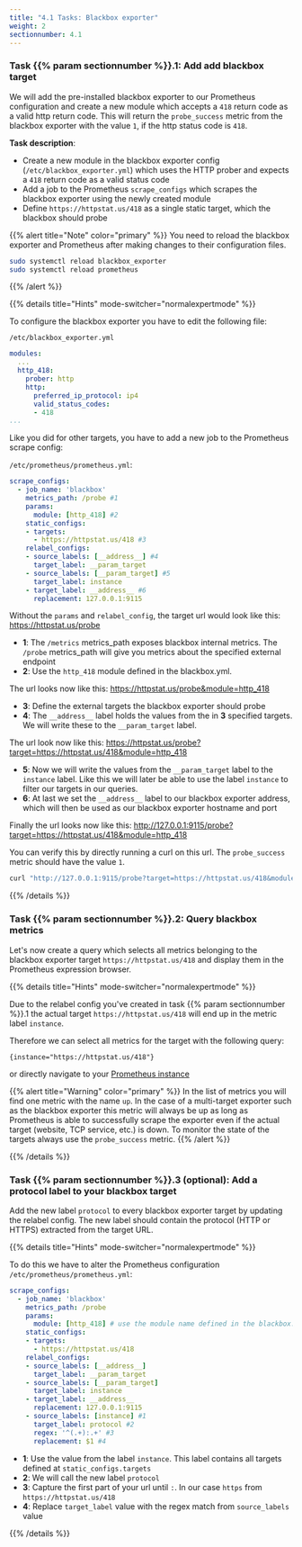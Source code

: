 ```yaml
---
title: "4.1 Tasks: Blackbox exporter"
weight: 2
sectionnumber: 4.1
---
```


### Task {{% param sectionnumber %}}.1: Add add blackbox target

We will add the pre-installed blackbox exporter to our Prometheus configuration and create a new module which accepts a `418` return code as a valid http return code. This will return the `probe_success` metric from the blackbox exporter with the value `1`, if the http status code is `418`.

**Task description**:

* Create a new module in the blackbox exporter config (`/etc/blackbox_exporter.yml`) which uses the HTTP prober and expects a `418` return code as a valid status code
* Add a job to the Prometheus `scrape_configs` which scrapes the blackbox exporter using the newly created module
* Define `https://httpstat.us/418` as a single static target, which the blackbox should probe

{{% alert title="Note" color="primary" %}}
You need to reload the blackbox exporter and Prometheus after making changes to their configuration files.

```bash
sudo systemctl reload blackbox_exporter
sudo systemctl reload prometheus
```

{{% /alert %}}

{{% details title="Hints" mode-switcher="normalexpertmode" %}}

To configure the blackbox exporter you have to edit the following file:

`/etc/blackbox_exporter.yml`

```yaml
modules:
  ...
  http_418:
    prober: http
    http:
      preferred_ip_protocol: ip4
      valid_status_codes:
      - 418
...
```

Like you did for other targets, you have to add a new job to the Prometheus scrape config:

`/etc/prometheus/prometheus.yml`:

```yaml
scrape_configs:
  - job_name: 'blackbox'
    metrics_path: /probe #1
    params:
      module: [http_418] #2
    static_configs:
    - targets:
      - https://httpstat.us/418 #3
    relabel_configs:
    - source_labels: [__address__] #4
      target_label: __param_target
    - source_labels: [__param_target] #5
      target_label: instance
    - target_label: __address__ #6
      replacement: 127.0.0.1:9115
```

Without the `params` and `relabel_config`, the target url would look like this: https://httpstat.us/probe

* __1__: The `/metrics` metrics_path exposes blackbox internal metrics. The `/probe` metrics_path will give you metrics about the specified external endpoint
* __2__: Use the `http_418` module defined in the blackbox.yml.

The url looks now like this: https://httpstat.us/probe&module=http_418

* __3__: Define the external targets the blackbox exporter should probe
* __4__: The `__address__` label holds the values from the in __3__ specified targets. We will write these to the `__param_target` label.

The url look now like this: https://httpstat.us/probe?target=https://httpstat.us/418&module=http_418

* __5__: Now we will write the values from the `__param_target` label to the `instance` label. Like this we will later be able to use the label `instance` to filter our targets in our queries.
* __6__: At last we set the `__address__` label to our blackbox exporter address, which will then be used as our blackbox exporter hostname and port

Finally the url looks now like this: http://127.0.0.1:9115/probe?target=https://httpstat.us/418&module=http_418

You can verify this by directly running a curl on this url. The `probe_success` metric should have the value `1`.

```bash
curl "http://127.0.0.1:9115/probe?target=https://httpstat.us/418&module=http_418"
```

{{% /details %}}

### Task {{% param sectionnumber %}}.2: Query blackbox metrics

Let's now create a query which selects all metrics belonging to the blackbox exporter target `https://httpstat.us/418` and display them in the Prometheus expression browser.

{{% details title="Hints" mode-switcher="normalexpertmode" %}}

Due to the relabel config you've created in task {{% param sectionnumber %}}.1 the actual target `https://httpstat.us/418` will end up in the metric label `instance`.

Therefore we can select all metrics for the target with the following query:

```promql
{instance="https://httpstat.us/418"}
```

or directly navigate to your [Prometheus instance](http://LOCALHOST:9090/graph?g0.range_input=1h&g0.expr=%7Binstance%3D%22https%3A%2F%2Fhttpstat.us%2F418%22%7D&g0.tab=1)


{{% alert title="Warning" color="primary" %}}
In the list of metrics you will find one metric with the name `up`. In the case of a multi-target exporter such as the blackbox exporter this metric will always be up as long as Prometheus is able to successfully scrape the exporter even if the actual target (website, TCP service, etc.) is down. To monitor the state of the targets always use the `probe_success` metric.
{{% /alert %}}

{{% /details %}}

### Task {{% param sectionnumber %}}.3 (optional): Add a protocol label to your blackbox target

Add the new label `protocol` to every blackbox exporter target by updating the relabel config. The new label should contain the protocol (HTTP or HTTPS) extracted from the target URL.

{{% details title="Hints" mode-switcher="normalexpertmode" %}}

To do this we have to alter the Prometheus configuration `/etc/prometheus/prometheus.yml`:

```yaml
scrape_configs:
  - job_name: 'blackbox'
    metrics_path: /probe
    params:
      module: [http_418] # use the module name defined in the blackbox.yml
    static_configs:
    - targets:
      - https://httpstat.us/418
    relabel_configs:
    - source_labels: [__address__]
      target_label: __param_target
    - source_labels: [__param_target]
      target_label: instance
    - target_label: __address__
      replacement: 127.0.0.1:9115
    - source_labels: [instance] #1
      target_label: protocol #2
      regex: '^(.+):.+' #3
      replacement: $1 #4
```

* __1__: Use the value from the label `instance`. This label contains all targets defined at `static_configs.targets`
* __2__: We will call the new label `protocol`
* __3__: Capture the first part of your url until `:`. In our case `https` from `https://httpstat.us/418`
* __4__: Replace `target_label` value with the regex match from `source_labels` value

{{% /details %}}
